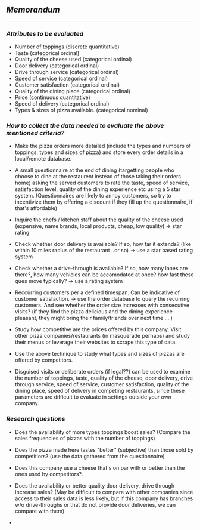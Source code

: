 ## ___Memorandum___
-----------------

### ___Attributes to be evaluated___

- Number of toppings (discrete quantitative)
- Taste (categorical ordinal)
- Quality of the cheese used (categorical ordinal)
- Door delivery (categorical ordinal)
- Drive through service (categorical ordinal)
- Speed of service (categorical ordinal)
- Customer satisfaction (categorical ordinal)
- Quality of the dining place (categorical ordinal)
- Price (continuous quantitative)
- Speed of delivery (categorical ordinal)
- Types & sizes of pizza available. (categorical nominal)

### ___How to collect the data needed to evaluate the above mentioned criteria?___

- Make the pizza orders more detailed (include the types and numbers of toppings, types and sizes of pizza) and store every order details in a local/remote database.

- A small questionnaire at the end of dining (targetting people who choose to dine at the restaurent instead of those taking their orders home) asking the served customers to rate the taste, speed of service, satisfaction level, quality of the dining experience etc using a 5 star system. (Questionnaires are likely to annoy customers, so try to incentivize them by offering a discount if they fill up the questionnaire, if that's affordable)

- Inquire the chefs / kitchen staff about the quality of the cheese used (expensive, name brands, local products, cheap, low quality) -> star rating

- Check whether door delivery is available? If so, how far it extends? (like within 10 miles radius of the restaurant ..or so) -> use a star based rating system

- Check whether a drive-through is available? If so, how many lanes are there?, how many vehicles can be accomodated at once? how fast these ques move typically? -> use a rating system

- Reccurring customers per a defined timespan. Can be indicative of customer satisfaction. -> use the order database to query the recurring customers. And see whether the order size increases with consecutive visits? (if they find the pizza delicious and the dining experience pleasant, they might bring their family/friends over next time ... )

- Study how competitive are the prices offered by this company. Visit other pizza companies/restaurants (in masquerade perhaps) and study their menus or leverage their websites to scrape this type of data.

- Use the above technique to study what types and sizes of pizzas are offered by competitors.

- Disguised visits or deliberate orders (if legal??) can be used to examine the number of toppings, taste, quality of the cheese, door delivery, drive through service, speed of service, customer satisfaction, quality of the dining place, speed of delivery in competing restaurants, since these parameters are difficult to evaluate in settings outside your own company.

### ___Research questions___

- Does the availability of more types toppings boost sales? (Compare the sales frequencies of pizzas with the number of toppings)

- Does the pizza made here tastes "better" (subjective) than those sold by competitiors? (use the data gathered from the questionnaire)

- Does this company use a cheese that's on par with or better than the ones used by competitors?.

- Does the availability or better quality door delivery, drive through increase sales? (May be difficult to compare with other companies since access to their sales data is less likely, but if this company has branches w/o drive-throughs or that do not provide door deliveries, we can compare with them)

- 